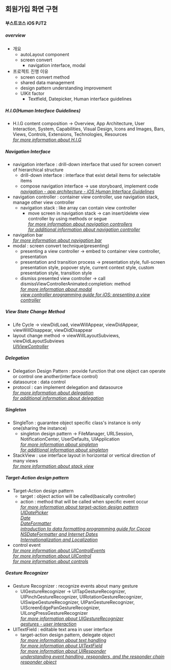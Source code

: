 ## 회원가입 화면 구현
#### 부스트코스 iOS PJT2

##### overview
- 개요
  * autoLayout component
  * screen convert
    + navigation interface, modal
- 프로젝트 진행 이유
  * screen convert method
  * shared data management
  * design pattern understanding improvement
  * UIKit factor
    + Textfield, Datepicker, Human interface guidelines

##### H.I.G(Human Interface Guidelines)
- H.I.G content composition -> Overview, App Architecture, User Interaction, System, Capabilities, Visual Design, Icons and Images, Bars, Views, Controls, Extensions, Technologies, Resources  
*[for more information about H.I.G](https://developer.apple.com/ios/human-interface-guidelines/overview/themes/)*

##### Navigation Interface
- navigation interface : drill-down interface that used for screen convert of hierarchical structure
  * drill-down interface : interface that exist detail items for selectable items
  * compose navigation interface -> use storyboard, implement code  
  *[navigation - app architecture - iOS Human Interface Guidelines](https://developer.apple.com/ios/human-interface-guidelines/app-architecture/navigation/)*
- navigation controller : container view controller, use navigation stack, manage other view controller
  * navigation stack : like array can contain view controller
    + move screen in navigation stack -> can insert/delete view controller by using methods or segue  
    *[for more information about navigation controllers](https://developer.apple.com/library/content/documentation/WindowsViews/Conceptual/ViewControllerCatalog/Chapters/NavigationControllers.html)*  
    *[for additional information about navigation controller](https://developer.apple.com/documentation/uikit/uinavigationcontroller)*
- navigation bar  
*[for more information about navigation bar](https://developer.apple.com/documentation/uikit/uinavigationbar)*
- modal : screen convert technique(presenting)
  * presenting a view controller -> embed to container view controller, presentation
  * presentation and transition process -> presentation style, full-screen presentation style, popover style, current context style, custom presentation style, transition style
  * dismiss presented view controller -> call dismissViewControllerAnimated:completion: method  
  *[for more information about modal](https://developer.apple.com/ios/human-interface-guidelines/app-architecture/modality/)*  
  *[view controller programming guide for iOS: presenting a view controller](https://developer.apple.com/library/content/featuredarticles/ViewControllerPGforiPhoneOS/PresentingaViewController.html)*

##### View State Change Method
- Life Cycle -> viewDidLoad, viewWillAppear, viewDidAppear, viewWillDisappear, viewDidDisappear
- layout change method -> viewWillLayoutSubviews, viewDidLayoutSubviews  
*[UIViewController](https://developer.apple.com/documentation/uikit/uiviewcontroller)*

##### Delegation
- Delegation Design Pattern : provide function that one object can operate or control one another(interface control)
- datasource : data control
- protocol : can implement delegation and datasource  
*[for more information about delegation](https://developer.apple.com/library/content/documentation/Swift/Conceptual/Swift_Programming_Language/Protocols.html#//apple_ref/doc/uid/TP40014097-CH25-ID276)*  
*[for additional information about delegation](https://developer.apple.com/library/content/documentation/Swift/Conceptual/BuildingCocoaApps/AdoptingCocoaDesignPatterns.html#//apple_ref/doc/uid/TP40014216-CH7-ID8)*

##### Singleton
- SingleTon : guarantee object specific class's instance is only one(sharing the instance)
  * singleton design pattern -> FileManager, URLSession, NotificationCenter, UserDefaults, UIApplication  
  *[for more information about singleton](https://developer.apple.com/library/content/documentation/General/Conceptual/DevPedia-CocoaCore/Singleton.html)*  
  *[for additional information about singleton](https://developer.apple.com/library/content/documentation/Swift/Conceptual/BuildingCocoaApps/AdoptingCocoaDesignPatterns.html#//apple_ref/doc/uid/TP40014216-CH7-ID177)*
- StackView : use interface layout in horizontal or vertical direction of many views  
*[for more information about stack view](https://developer.apple.com/documentation/uikit/uistackview)*

##### Target-Action design pattern
- Target-Action design pattern
  * target : object action will be called(basically controller)
  * action : method that will be called when specific event occur  
  *[for more information about target-action design pattern](https://developer.apple.com/library/content/documentation/General/Conceptual/Devpedia-CocoaApp/TargetAction.html)*  
  *[UIDatePicker](https://developer.apple.com/documentation/uikit/uidatepicker)*  
  *[Date](https://developer.apple.com/documentation/foundation/date)*  
  *[DateFormatter](https://developer.apple.com/documentation/foundation/dateformatter)*  
  *[introduction to data formatting programming guide for Cocoa](https://developer.apple.com/library/content/documentation/Cocoa/Conceptual/DataFormatting/DataFormatting.html#//apple_ref/doc/uid/10000029i)*  
  *[NSDateFormatter and Internet Dates](https://developer.apple.com/library/content/qa/qa1480/_index.html)*  
  *[Internationalization and Localization](https://developer.apple.com/library/content/documentation/MacOSX/Conceptual/BPInternational/Introduction/Introduction.html#//apple_ref/doc/uid/10000171i)*
- control event  
*[for more information about UIControlEvents](https://developer.apple.com/documentation/uikit/uicontrolevents)*  
*[for more information about UIControl](https://developer.apple.com/documentation/uikit/uicontrol)*  
*[for more information about controls](https://developer.apple.com/ios/human-interface-guidelines/controls)*

##### Gesture Recognizer
- Gesture Recognizer : recognize events about many gesture
  * UIGestureRecognizer -> UITapGestureRecognizer, UIPinchGestureRecognizer, UIRotationGestureRecognizer, UISwipeGestureRecognizer, UIPanGestureRecognizer, UIScreenEdgePanGestureRecognizer, UILongPressGestureRecognizer  
  *[for more information about UIGestureRecognizer](https://developer.apple.com/documentation/uikit/uigesturerecognizer)*  
  *[gestures - user interaction](https://developer.apple.com/ios/human-interface-guidelines/user-interaction/gestures/)*
- UITextField : editable text area in user interface
  * target-action design pattern, delegate object  
  *[for more information about text handling](https://developer.apple.com/library/content/documentation/StringsTextFonts/Conceptual/TextAndWebiPhoneOS/Introduction/Introduction.html#//apple_ref/doc/uid/TP40009542)*  
  *[for more information about UITextField](https://developer.apple.com/documentation/uikit/uitextfield)*  
  *[for more information about UIResponder](https://developer.apple.com/documentation/uikit/uiresponder)*  
  *[understanding event handling, responders, and the responder chain](https://developer.apple.com/documentation/uikit/touches_presses_and_gestures/understanding_event_handling_responders_and_the_responder_chain)*  
  *[responder object](https://developer.apple.com/library/content/documentation/General/Conceptual/Devpedia-CocoaApp/Responder.html)*
